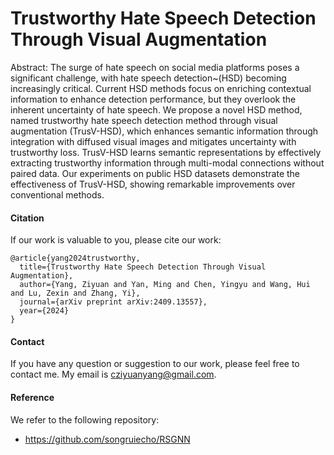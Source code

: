 # Trustworthy Hate Speech Detection Through Visual Augmentation

Abstract: The surge of hate speech on social media platforms poses a significant challenge, with hate speech detection~(HSD) becoming increasingly critical. Current HSD methods focus on enriching contextual information to enhance detection performance, but they overlook the inherent uncertainty of hate speech. We propose a novel HSD method, named trustworthy hate speech detection method through visual augmentation (TrusV-HSD), which enhances semantic information through integration with diffused visual images and mitigates uncertainty with trustworthy loss. TrusV-HSD learns semantic representations by effectively extracting trustworthy information through multi-modal connections without paired data. Our experiments on public HSD datasets demonstrate the effectiveness of TrusV-HSD, showing remarkable improvements over conventional methods.


#### Citation
If our work is valuable to you, please cite our work:
```
@article{yang2024trustworthy,
  title={Trustworthy Hate Speech Detection Through Visual Augmentation},
  author={Yang, Ziyuan and Yan, Ming and Chen, Yingyu and Wang, Hui and Lu, Zexin and Zhang, Yi},
  journal={arXiv preprint arXiv:2409.13557},
  year={2024}
}
```
#### Contact
If you have any question or suggestion to our work, please feel free to contact me. My email is cziyuanyang@gmail.com.

#### Reference
We refer to the following repository:
* https://github.com/songruiecho/RSGNN
